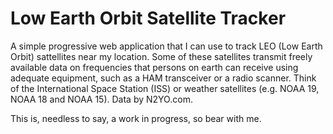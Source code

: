 # Low Earth Orbit Satellite Tracker

A simple progressive web application that I can use to track LEO (Low Earth Orbit) sattellites near my location. Some of these satellites transmit freely available data on frequencies that persons on earth can receive using adequate equipment, such as a HAM transceiver or a radio scanner. Think of the International Space Station (ISS) or weather satellites (e.g. NOAA 19, NOAA 18 and NOAA 15). Data by N2YO.com.

This is, needless to say, a work in progress, so bear with me.

